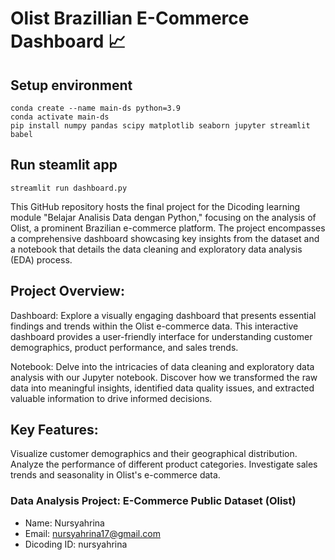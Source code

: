 # Olist Brazillian E-Commerce Dashboard :chart_with_upwards_trend:

## Setup environment
```
conda create --name main-ds python=3.9
conda activate main-ds
pip install numpy pandas scipy matplotlib seaborn jupyter streamlit babel
```

## Run steamlit app
```
streamlit run dashboard.py
```

This GitHub repository hosts the final project for the Dicoding learning module "Belajar Analisis Data dengan Python," focusing on the analysis of Olist, a prominent Brazilian e-commerce platform. The project encompasses a comprehensive dashboard showcasing key insights from the dataset and a notebook that details the data cleaning and exploratory data analysis (EDA) process.

## Project Overview:

Dashboard: Explore a visually engaging dashboard that presents essential findings and trends within the Olist e-commerce data. This interactive dashboard provides a user-friendly interface for understanding customer demographics, product performance, and sales trends.

Notebook: Delve into the intricacies of data cleaning and exploratory data analysis with our Jupyter notebook. Discover how we transformed the raw data into meaningful insights, identified data quality issues, and extracted valuable information to drive informed decisions.

## Key Features:

Visualize customer demographics and their geographical distribution.
Analyze the performance of different product categories.
Investigate sales trends and seasonality in Olist's e-commerce data.

### Data Analysis Project: E-Commerce Public Dataset (Olist)
- Name: Nursyahrina
- Email: nursyahrina17@gmail.com
- Dicoding ID: nursyahrina

